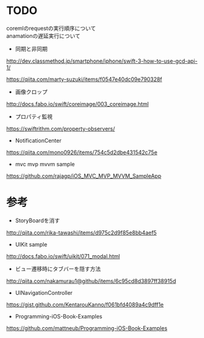 
# TODO


coremlのrequestの実行順序について    
anamationの遅延実行について    


- 同期と非同期

http://dev.classmethod.jp/smartphone/iphone/swift-3-how-to-use-gcd-api-1/

https://qiita.com/marty-suzuki/items/f0547e40dc09e790328f

- 画像クロップ

http://docs.fabo.io/swift/coreimage/003_coreimage.html

- プロパティ監視

https://swiftrithm.com/property-observers/

- NotificationCenter

https://qiita.com/mono0926/items/754c5d2dbe431542c75e

- mvc mvp mvvm sample

https://github.com/rajagp/iOS_MVC_MVP_MVVM_SampleApp


# 参考

- StoryBoardを消す

http://qiita.com/rika-tawashi/items/d975c2d9f85e8bb4aef5

- UIKit sample

http://docs.fabo.io/swift/uikit/071_modal.html

- ビュー遷移時にタブバーを隠す方法

http://qiita.com/nakamurau1@github/items/6c95cd8d3897ff38915d

- UINavigationController

https://gist.github.com/KentarouKanno/f061bfd4089a4c9dff1e

- Programming-iOS-Book-Examples

https://github.com/mattneub/Programming-iOS-Book-Examples



